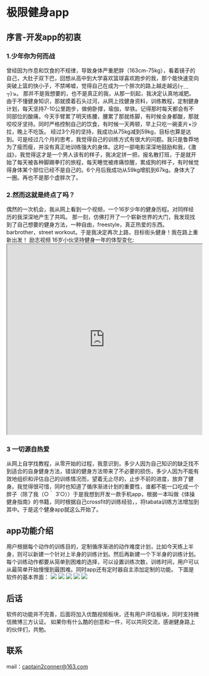 # 极限健身app
## 序言-开发app的初衷
### 1.少年你为何而战
曾经因为作息和饮食的不规律，导致身体严重肥胖（163cm-75kg），看着镜子的自己，大肚子双下巴，回想从高中到大学喜欢篮球喜欢跑步的我，那个能快速变向突破上篮的快小子，不禁唏嘘，觉得自己在成为一个胖次的路上越走越远(┬＿┬)↘。
那并不是我想要的，也不是真正的我，从那一刻起，我决定认真地减肥。由于不懂健身知识，那就摸着石头过河，从网上找健身资料，训练教程，定制健身计划，每天坚持7-10公里跑步，做俯卧撑，瑜伽，举铁。记得那时每天都会有不同部位的酸痛，今天手臂累了明天练腰，腰累了那就练脚，有时候全身都酸，那就咬咬牙坚持。同时严格控制自己的饮食，有时候一天两顿，早上只吃一碗麦片+沙拉，晚上不吃饭。
经过3个月的坚持，我成功从75kg减到59kg，目标也算是达到。可是经过几个月的思考，我觉得自己的训练方式有很大的问题。我只是鲁莽地为了瘦而瘦，并没有真正地训练强大的身体。这时一部电影深深地鼓励和我，《激战》，我觉得这才是一个男人该有的样子，我决定拼一把，报名散打班，于是就开始了每天被各种脚踢拳打的旅程，每天睡觉被疼痛惊醒，累成狗的样子，有时候觉得身体某个部位已经不是自己的。6个月后我成功从59kg增肌到67kg。身体大了一圈。再也不是那个虚胖次了。
### 2.然而这就是终点了吗？
偶然的一次机会，我从网上看到一个视频，一个16岁少年的健身历程。对同样经历的我深深地产生了共鸣。
那一刻，仿佛打开了一个崭新世界的大门，我发现找到了自己想要的健身方法，一种自由，freestyle，真正热爱的东西。barbrother，street workout。于是我决定再次上路，目标街头健身！我在路上重新出发！
励志视频 16岁小伙坚持健身一年的体型变化:<iframe height=498 width=510 src='http://player.youku.com/embed/XODY5NjcwODky'></iframe>
### 3 一切源自热爱
从网上自学找教程，从零开始的过程，我意识到，多少人因为自己知识的缺乏找不到适合的自身健身方法，错误的健身方法带来了不必要的损伤，多少人因为不能有效地组织和评估自己的训练情况而，望着无止尽的，止步不前的进度，放弃了健身。我觉得很可惜，同时也知道了循序渐进计划的重要性，谁都不能一口吃成一个胖子（除了我（○｀ 3′○））于是我想到开发一款手机app，根据一本叫做《体操健身指南》的书籍，同时根据自己crossfit的训练经验，，将tabata训练方法增加到其中。于是这个健身app就这么开始了。
## app功能介绍
用户根据每个动作的训练目的，定制循序渐进的动作难度计划，比如今天练上半身，则可以新建一个针对上半身的训练计划。然后再新建一个下半身的训练计划。每个训练动作都要从简单到困难的选择，可以设置训练次数，训练时间，用户可以从最简单开始慢慢到最困难。同时app还有定时器自主添加定制的功能。
下面是软件的基本界面：
![](git_image/1.png)
![](git_image/2.png)
![](git_image/3.png)
![](git_image/4.png)
![](git_image/5.png)

## 后话
软件的功能并不完善，后面将加入优酷视频板块，还有用户评估板块，同时支持微信微博三方认证。
如果你有什么酷的创意和一件，可以共同交流，感谢健身路上的伙伴们，共勉。

## 联系
mail：captain2conner@163.com
